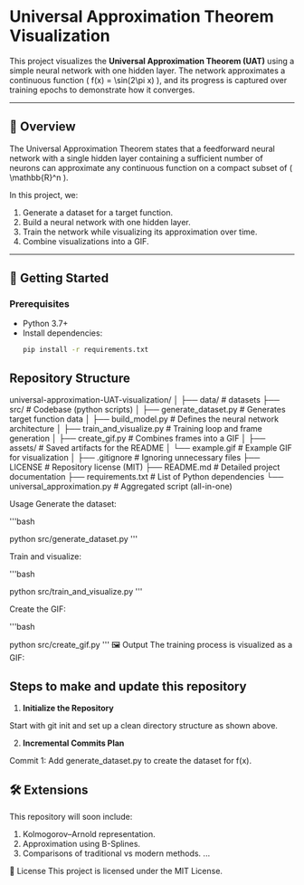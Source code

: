 # Universal Approximation Theorem Visualization

This project visualizes the **Universal Approximation Theorem (UAT)** using a simple neural network with one hidden layer. The network approximates a continuous function \( f(x) = \sin(2\pi x) \), and its progress is captured over training epochs to demonstrate how it converges.

---

## 🧠 Overview

The Universal Approximation Theorem states that a feedforward neural network with a single hidden layer containing a sufficient number of neurons can approximate any continuous function on a compact subset of \( \mathbb{R}^n \).

In this project, we:
1. Generate a dataset for a target function.
2. Build a neural network with one hidden layer.
3. Train the network while visualizing its approximation over time.
4. Combine visualizations into a GIF.

---

## 🚀 Getting Started

### Prerequisites
- Python 3.7+
- Install dependencies:
  ```bash
  pip install -r requirements.txt


## **Repository Structure**
universal-approximation-UAT-visualization/
│
├── data/                           # datasets
├── src/                            # Codebase (python scripts)
│   ├── generate_dataset.py         # Generates target function data
│   ├── build_model.py              # Defines the neural network architecture
│   ├── train_and_visualize.py      # Training loop and frame generation
│   ├── create_gif.py               # Combines frames into a GIF
│
├── assets/                         # Saved artifacts for the README
│   └── example.gif                 # Example GIF for visualization
│
├── .gitignore                      # Ignoring unnecessary files
├── LICENSE                         # Repository license (MIT)
├── README.md                       # Detailed project documentation
├── requirements.txt                # List of Python dependencies
└── universal_approximation.py      # Aggregated script (all-in-one)


Usage
Generate the dataset:

'''bash

python src/generate_dataset.py
'''

Train and visualize:

'''bash

python src/train_and_visualize.py
'''

Create the GIF:

'''bash

python src/create_gif.py
'''
🖼️ Output
The training process is visualized as a GIF:


## Steps to make and update this repository

1. **Initialize the Repository**

Start with git init and set up a clean directory structure as shown above.



2. **Incremental Commits Plan**

Commit 1: Add generate_dataset.py to create the dataset for f(x).




## 🛠️ Extensions
This repository will soon include:

  1. Kolmogorov–Arnold representation.
  2. Approximation using B-Splines.
  3. Comparisons of traditional vs modern methods.
  ...

    
📜 License
This project is licensed under the MIT License.

